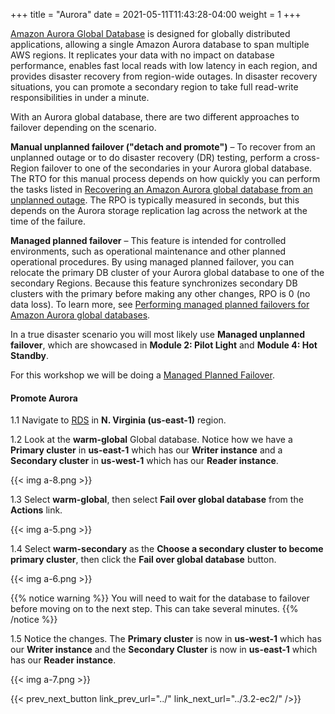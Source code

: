 +++
title = "Aurora"
date =  2021-05-11T11:43:28-04:00
weight = 1
+++

[Amazon Aurora Global Database](https://aws.amazon.com/rds/aurora/global-database) is designed for globally distributed applications, allowing a single Amazon Aurora database to span multiple AWS regions. It replicates your data with no impact on database performance, enables fast local reads with low latency in each region, and provides disaster recovery from region-wide outages. In disaster recovery situations, you can promote a secondary region to take full read-write responsibilities in under a minute.

With an Aurora global database, there are two different approaches to failover depending on the scenario.  

**Manual unplanned failover ("detach and promote")** – To recover from an unplanned outage or to do disaster recovery (DR) testing, perform a cross-Region failover to one of the secondaries in your Aurora global database. The RTO for this manual process depends on how quickly you can perform the tasks listed in [Recovering an Amazon Aurora global database from an unplanned outage](https://docs.aws.amazon.com/AmazonRDS/latest/AuroraUserGuide/aurora-global-database-disaster-recovery.html#aurora-global-database-failover). The RPO is typically measured in seconds, but this depends on the Aurora storage replication lag across the network at the time of the failure.

**Managed planned failover** – This feature is intended for controlled environments, such as operational maintenance and other planned operational procedures. By using managed planned failover, you can relocate the primary DB cluster of your Aurora global database to one of the secondary Regions. Because this feature synchronizes secondary DB clusters with the primary before making any other changes, RPO is 0 (no data loss). To learn more, see [Performing managed planned failovers for Amazon Aurora global databases](https://docs.aws.amazon.com/AmazonRDS/latest/AuroraUserGuide/aurora-global-database-disaster-recovery.html#aurora-global-database-disaster-recovery.managed-failover).

In a true disaster scenario you will most likely use **Managed unplanned failover**, which are showcased in **Module 2: Pilot Light** and **Module 4: Hot Standby**. 

For this workshop we will be doing a [Managed Planned Failover](https://docs.aws.amazon.com/AmazonRDS/latest/AuroraUserGuide/aurora-global-database-disaster-recovery.html).

#### Promote Aurora

1.1 Navigate to [RDS](https://us-east-1.console.aws.amazon.com/rds/home?region=us-east-1#databases:) in **N. Virginia (us-east-1)** region.

1.2 Look at the **warm-global** Global database. Notice how we have a **Primary cluster** in **us-east-1** which has our **Writer instance** and a **Secondary cluster** in **us-west-1** which has our **Reader instance**.

{{< img a-8.png >}}

1.3 Select **warm-global**, then select **Fail over global database** from the **Actions** link.

{{< img a-5.png >}}

1.4 Select **warm-secondary** as the **Choose a secondary cluster to become primary cluster**, then click the **Fail over global database** button.

{{< img a-6.png >}}

{{% notice warning %}}
You will need to wait for the database to failover before moving on to the next step.  This can take several minutes.
{{% /notice %}}

1.5 Notice the changes. The **Primary cluster** is now in **us-west-1** which has our **Writer instance** and the **Secondary Cluster** is now in **us-east-1** which has our **Reader instance**.

{{< img a-7.png >}}

{{< prev_next_button link_prev_url="../" link_next_url="../3.2-ec2/" />}}

